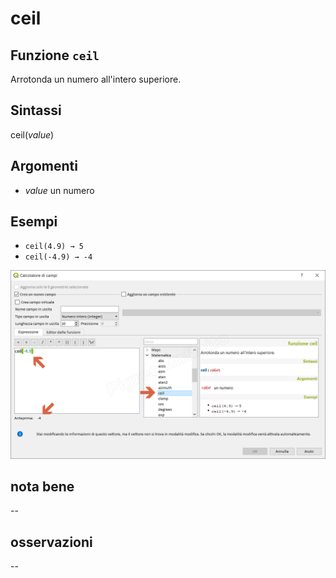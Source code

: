 # ceil

## Funzione `ceil`

Arrotonda un numero all'intero superiore.

## Sintassi

ceil\(_value_\)

## Argomenti

* _value_ un numero

## Esempi

* `ceil(4.9) → 5`
* `ceil(-4.9) → -4`

![](../../../.gitbook/assets/ceil1.png)

## nota bene

--

## osservazioni

--

